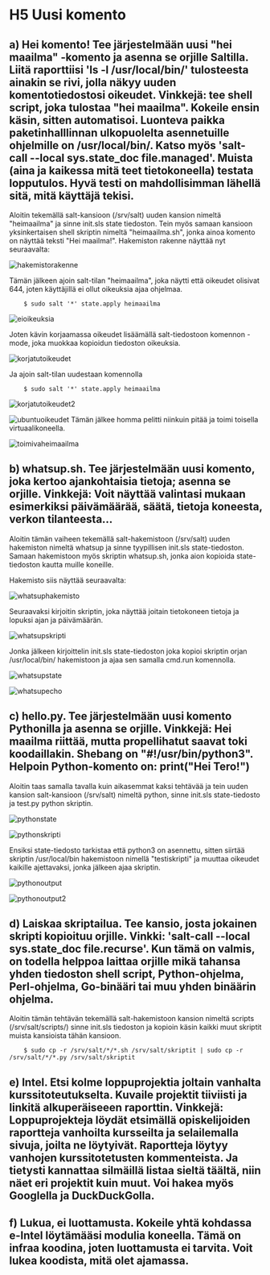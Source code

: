 # H5 Uusi komento

## a) Hei komento! Tee järjestelmään uusi "hei maailma" -komento ja asenna se orjille Saltilla. Liitä raporttiisi 'ls -l /usr/local/bin/' tulosteesta ainakin se rivi, jolla näkyy uuden komentotiedostosi oikeudet. Vinkkejä: tee shell script, joka tulostaa "hei maailma". Kokeile ensin käsin, sitten automatisoi. Luonteva paikka paketinhalllinnan ulkopuolelta asennetuille ohjelmille on /usr/local/bin/. Katso myös 'salt-call --local sys.state_doc file.managed'. Muista (aina ja kaikessa mitä teet tietokoneella) testata lopputulos. Hyvä testi on mahdollisimman lähellä sitä, mitä käyttäjä tekisi.
Aloitin tekemällä salt-kansioon (/srv/salt) uuden kansion nimeltä "heimaailma" ja sinne init.sls state tiedoston. Tein myös samaan kansioon yksinkertaisen shell skriptin nimeltä "heimaailma.sh", jonka ainoa komento on näyttää teksti "Hei maailma!".
Hakemiston rakenne näyttää nyt seuraavalta:

![hakemistorakenne]()

Tämän jälkeen ajoin salt-tilan "heimaailma", joka näytti että oikeudet olisivat 644, joten käyttäjillä ei ollut oikeuksia ajaa ohjelmaa.

		$ sudo salt '*' state.apply heimaailma

![eioikeuksia]()

Joten kävin korjaamassa oikeudet lisäämällä salt-tiedostoon komennon - mode, joka muokkaa kopioidun tiedoston oikeuksia.

![korjatutoikeudet]()

Ja ajoin salt-tilan uudestaan komennolla

		$ sudo salt '*' state.apply heimaailma

![korjatutoikeudet2]()

![ubuntuoikeudet]()
Tämän jälkee homma pelitti niinkuin pitää ja toimi toisella virtuaalikoneella.

![toimivaheimaailma]()

## b) whatsup.sh. Tee järjestelmään uusi komento, joka kertoo ajankohtaisia tietoja; asenna se orjille. Vinkkejä: Voit näyttää valintasi mukaan esimerkiksi päivämäärää, säätä, tietoja koneesta, verkon tilanteesta...

Aloitin tämän vaiheen tekemällä salt-hakemistoon (/srv/salt) uuden hakemiston nimeltä whatsup ja sinne tyypillisen init.sls state-tiedoston. Samaan hakemistoon myös skriptin whatsup.sh, jonka aion kopioida state-tiedoston kautta muille koneille.

Hakemisto siis näyttää seuraavalta:

![whatsuphakemisto]()

Seuraavaksi kirjoitin skriptin, joka näyttää joitain tietokoneen tietoja ja lopuksi ajan ja päivämäärän.

![whatsupskripti]()

Jonka jälkeen kirjoittelin init.sls state-tiedoston joka kopioi skriptin orjan /usr/local/bin/ hakemistoon ja ajaa sen samalla cmd.run komennolla.

![whatsupstate]()

![whatsupecho]()

## c) hello.py. Tee järjestelmään uusi komento Pythonilla ja asenna se orjille. Vinkkejä: Hei maailma riittää, mutta propellihatut saavat toki koodaillakin. Shebang on "#!/usr/bin/python3". Helpoin Python-komento on: print("Hei Tero!")

Aloitin taas samalla tavalla kuin aikasemmat kaksi tehtävää ja tein uuden kansion salt-kansioon (/srv/salt) nimeltä python, sinne init.sls state-tiedosto ja test.py python skriptin.

![pythonstate]()

![pythonskripti]()

Ensiksi state-tiedosto tarkistaa että python3 on asennettu, sitten siirtää skriptin /usr/local/bin hakemistoon nimellä "testiskripti" ja muuttaa oikeudet kaikille ajettavaksi, jonka jälkeen ajaa skriptin.

![pythonoutput]()

![pythonoutput2]()

## d) Laiskaa skriptailua. Tee kansio, josta jokainen skripti kopioituu orjille. Vinkki: 'salt-call --local sys.state_doc file.recurse'. Kun tämä on valmis, on todella helppoa laittaa orjille mikä tahansa yhden tiedoston shell script, Python-ohjelma, Perl-ohjelma, Go-binääri tai muu yhden binäärin ohjelma.

Aloitin tämän tehtävän tekemällä salt-hakemistoon kansion nimeltä scripts (/srv/salt/scripts/) sinne init.sls tiedoston ja kopioin käsin kaikki muut skriptit muista kansioista tähän kansioon.

		$ sudo cp -r /srv/salt/*/*.sh /srv/salt/skriptit | sudo cp -r /srv/salt/*/*.py /srv/salt/skriptit

## e) Intel. Etsi kolme loppuprojektia joltain vanhalta kurssitoteutukselta. Kuvaile projektit tiiviisti ja linkitä alkuperäiseeen raporttin. Vinkkejä: Loppuprojekteja löydät etsimällä opiskelijoiden raportteja vanhoilta kursseilta ja selailemalla sivuja, joilta ne löytyivät. Raportteja löytyy vanhojen kurssitotetusten kommenteista. Ja tietysti kannattaa silmäillä listaa sieltä täältä, niin näet eri projektit kuin muut. Voi hakea myös Googlella ja DuckDuckGolla.

## f) Lukua, ei luottamusta. Kokeile yhtä kohdassa e-Intel löytämääsi modulia koneella. Tämä on infraa koodina, joten luottamusta ei tarvita. Voit lukea koodista, mitä olet ajamassa.
